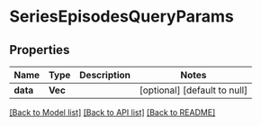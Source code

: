 # SeriesEpisodesQueryParams

## Properties
Name | Type | Description | Notes
------------ | ------------- | ------------- | -------------
**data** | **Vec<String>** |  | [optional] [default to null]

[[Back to Model list]](../README.md#documentation-for-models) [[Back to API list]](../README.md#documentation-for-api-endpoints) [[Back to README]](../README.md)


